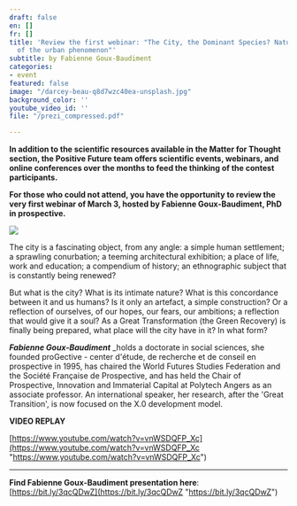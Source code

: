 ```yaml
---
draft: false
en: []
fr: []
title: 'Review the first webinar: "The City, the Dominant Species? Nature and Future
  of the urban phenomenon"'
subtitle: by Fabienne Goux-Baudiment
categories:
- event
featured: false
image: "/darcey-beau-q8d7wzc40ea-unsplash.jpg"
background_color: ''
youtube_video_id: ''
file: "/prezi_compressed.pdf"

---
```

**In addition to the scientific resources available in the Matter for Thought section, the Positive Future team offers scientific events, webinars, and online conferences over the months to feed the thinking of the contest participants.**

**For those who could not attend, you have the opportunity to review the very first webinar of March 3, hosted by Fabienne Goux-Baudiment, PhD in prospective.**

![](/webinaire_3-mars_en.png)

The city is a fascinating object, from any angle: a simple human settlement; a sprawling conurbation; a teeming architectural exhibition; a place of life, work and education; a compendium of history; an ethnographic subject that is constantly being renewed?

But what is the city? What is its intimate nature? What is this concordance between it and us humans? Is it only an artefact, a simple construction? Or a reflection of ourselves, of our hopes, our fears, our ambitions; a reflection that would give it a soul? As a Great Transformation (the Green Recovery) is finally being prepared, what place will the city have in it? In what form?

**_Fabienne Goux-Baudiment_** _holds a doctorate in social sciences, she founded proGective - center d'étude, de recherche et de conseil en prospective in 1995, has chaired the World Futures Studies Federation and the Société Française de Prospective, and has held the Chair of Prospective, Innovation and Immaterial Capital at Polytech Angers as an associate professor. An international speaker, her research, after the 'Great Transition', is now focused on the X.0 development model.

**VIDEO REPLAY** 

[https://www.youtube.com/watch?v=vnWSDQFP_Xc](https://www.youtube.com/watch?v=vnWSDQFP_Xc "https://www.youtube.com/watch?v=vnWSDQFP_Xc")

***

**Find Fabienne Goux-Baudiment presentation here**: [https://bit.ly/3qcQDwZ](https://bit.ly/3qcQDwZ "https://bit.ly/3qcQDwZ")
